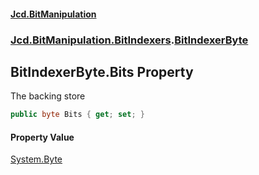 #### [Jcd.BitManipulation](index.md 'index')
### [Jcd.BitManipulation.BitIndexers](Jcd.BitManipulation.BitIndexers.md 'Jcd.BitManipulation.BitIndexers').[BitIndexerByte](Jcd.BitManipulation.BitIndexers.BitIndexerByte.md 'Jcd.BitManipulation.BitIndexers.BitIndexerByte')

## BitIndexerByte.Bits Property

The backing store

```csharp
public byte Bits { get; set; }
```

#### Property Value
[System.Byte](https://docs.microsoft.com/en-us/dotnet/api/System.Byte 'System.Byte')